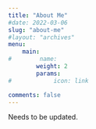 ```yaml
---
title: "About Me"
#date: 2022-03-06
slug: "about-me"
#layout: "archives"
menu:
    main:
#        name: 
        weight: 2
        params:
#            icon: link

comments: false
---
```


Needs to be updated.